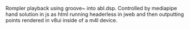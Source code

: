 Rompler playback using groove~ into abl.dsp. Controlled by mediapipe hand solution in js as html running headerless in jweb and then outputting points rendered in v8ui inside of a m4l device. 
